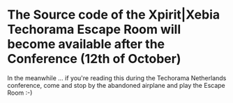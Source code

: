 # The Source code of the Xpirit|Xebia Techorama Escape Room will become available after the Conference (12th of October)

In the meanwhile ... if you're reading this during the Techorama Netherlands conference, come and stop by the abandoned airplane and play the Escape
Room :-)
